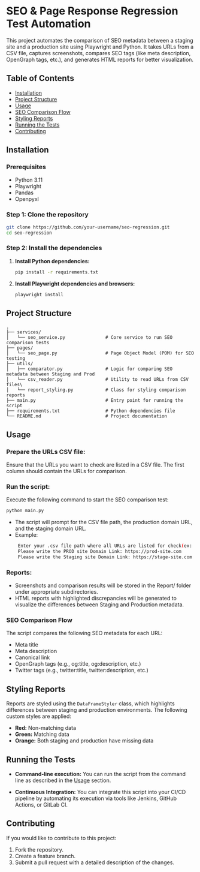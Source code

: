 # SEO & Page Response Regression Test Automation

This project automates the comparison of SEO metadata between a staging site and a production site using Playwright and Python. It takes URLs from a CSV file, captures screenshots, compares SEO tags (like meta description, OpenGraph tags, etc.), and generates HTML reports for better visualization.

## Table of Contents
- [Installation](#installation)
- [Project Structure](#project-structure)
- [Usage](#usage)
- [SEO Comparison Flow](#seo-comparison-flow)
- [Styling Reports](#styling-reports)
- [Running the Tests](#running-the-tests)
- [Contributing](#contributing)

## Installation

### Prerequisites

- Python 3.11
- Playwright
- Pandas
- Openpyxl

### Step 1: Clone the repository

```bash
git clone https://github.com/your-username/seo-regression.git
cd seo-regression
```

### Step 2: Install the dependencies

1. **Install Python dependencies:**

    ```bash
    pip install -r requirements.txt
    ```

2. **Install Playwright dependencies and browsers:**

    ```bash
    playwright install
    ```

## Project Structure

```plaintext
.
├── services/
│   └── seo_service.py               # Core service to run SEO comparison tests
├── pages/
│   └── seo_page.py                  # Page Object Model (POM) for SEO testing
├── utils/
│   ├── comparator.py                # Logic for comparing SEO metadata between Staging and Prod
│   └── csv_reader.py                # Utility to read URLs from CSV files\
│   └── report_styling.py            # Class for styling comparison reports
├── main.py                          # Entry point for running the script
├── requirements.txt                 # Python dependencies file
└── README.md                        # Project documentation
```

## Usage

### Prepare the URLs CSV file:

Ensure that the URLs you want to check are listed in a CSV file. The first column should contain the URLs for comparison.

### Run the script:

Execute the following command to start the SEO comparison test:

```bash
python main.py
```
- The script will prompt for the CSV file path, the production domain URL, and the staging domain URL.
- Example:
  ```bash
   Enter your .csv file path where all URLs are listed for check(ex: a/b/c/df.csv): ./files/urls.csv
   Please write the PROD site Domain Link: https://prod-site.com
   Please write the Staging site Domain Link: https://stage-site.com
  ```

### Reports:

- Screenshots and comparison results will be stored in the Report/ folder under appropriate subdirectories.
- HTML reports with highlighted discrepancies will be generated to visualize the differences between Staging and Production metadata.

### SEO Comparison Flow

The script compares the following SEO metadata for each URL:

- Meta title
- Meta description
- Canonical link
- OpenGraph tags (e.g., og:title, og:description, etc.)
- Twitter tags (e.g., twitter:title, twitter:description, etc.)

## Styling Reports

Reports are styled using the `DataFrameStyler` class, which highlights differences between staging and production environments. The following custom styles are applied:

- **Red:** Non-matching data
- **Green:** Matching data
- **Orange:** Both staging and production have missing data

## Running the Tests

- **Command-line execution:** You can run the script from the command line as described in the [Usage](#usage) section.

- **Continuous Integration:** You can integrate this script into your CI/CD pipeline by automating its execution via tools like Jenkins, GitHub Actions, or GitLab CI.

## Contributing

If you would like to contribute to this project:

1. Fork the repository.
2. Create a feature branch.
3. Submit a pull request with a detailed description of the changes.


